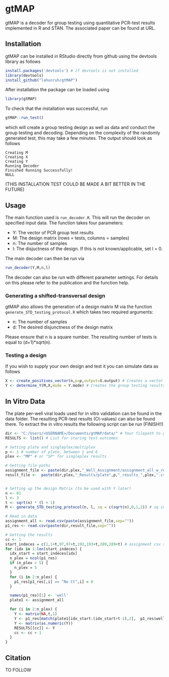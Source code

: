 # gtMAP

gtMAP is a decoder for group testing using quantitative PCR-test results implemented in R and STAN. The associated paper can be found at URL.

## Installation

gtMAP can be installed in RStudio directly from github using the devtools library as follows

```R
install.packages('devtools') # if devtools is not installed
library(devtools)
install_github("lahunruh/gtMAP")
```

After installation the package can be loaded using

```R
library(gtMAP)
```

To check that the installation was successful, run

```R
gtMAP::run_test()
```
which will create a group testing design as well as data and conduct the group testing and decoding. Depending on the complexity of the randomly generated test, this may take a few minutes. The output should look as follows

```
Creating M
Creating X
Creating Y
Running Decoder
Finished Running Successfully!
NULL
```

(THIS INSTALLATION TEST COULD BE MADE A BIT BETTER IN THE FUTURE)

## Usage

The main function used is `run_decoder.R`. This will run the decoder on specified input data. The function takes four parameters:
- Y: The vector of PCR group test results
- M: The design matrix (rows = tests, columns = samples)
- n: The number of samples
- l: The disjuctness of the design. If this is not known/applicable, set l = 0.

The main decoder can then be run via

```R
run_decoder(Y,M,n,l)
```

The decoder can also be run with different parameter settings. For details on this please refer to the publication and the function help.

### Generating a shifted-transversal design

gtMAP also allows the generation of a design matrix M via the function `generate_STD_testing_protocol.R` which takes two required arguments: 
- n: The number of samples
- d: The desired disjunctness of the design matrix

Please ensure that n is a square number. The resulting number of tests is equal to (d+1)*sqrt(n).

### Testing a design

If you wish to supply your own design and test it you can simulate data as follows

```R
X <- create_positives_vector(n,p=p,output=X.output) # Creates a vector of viral loads with X.output = 'VL'. n is the number of samples and p is the desired prevalence.
Y <- determine_Y(M,X,mode = Y.mode) # Creates the group testing results. Y.mode = 'Ct' returns Ct-values as test results. M is the design matrix supplied by the user.
```

## In Vitro Data

The plate per-well viral loads used for in vitro validation can be found in the data folder. The resulting PCR-test results (Ct-values) can also be found there. To extract the in vitro results the following script can be run
(FINISH!!)

```R
dir <- "C:/Users/<USERNAME>/Documents/gtMAP/data/" # Your filepath to gtMAP/data/ here
RESULTS <- list() # List for storing test outcomes

# Setting plate and singleplex/multiplex
p <- 1 # number of plate, between 1 and 6
plex <- "MP" # or "SP" for singleplex results

# Setting file paths
assignment_file <- paste(dir,plex,"_Well_Assignment/assignment_all_w_replicates_3_and_4_multiplex.csv",sep="") # *3_and_4_* for plates 1-3 and *5_and_6* for plates 4-6
result_file <-  paste(dir,plex,"_Results/plate",p,"_results_",plex,".csv",sep="")


# Setting up the design Matrix (to be used with Y later)
n <- 81
l <- 3
t <- sqrt(n) * (l + 1)
M <- generate_STD_testing_protocol(n, l, sq = c(sqrt(n),0,1,2)) # sq indicates specific matrix used (as for 3-disjunct there are multiple possibilities)

# Read in data
assignment_all <- read.csv(paste(assignment_file,sep=""))
p1_res <- read.csv(paste(dir,result_file,sep=""))

# Getting the results
cc <- 1
start_indeces = c(1,1+t,97,97+t,193,193+t,289,289+t) # assignment csv start indeces for the different designs on the same plate
for (idx in 1:len(start_indeces) {
  idx_start = start_indeces[idx]
  n_plex = ncol(p1_res)
  if (n_plex > 5) {
    n_plex = 5
  }
  for (i in 2:n_plex) {
    p1_res[p1_res[,i] == "No Ct",i] = 0
  }

  names(p1_res)[1] <- 'well'
  plate1 <- assignment_all

  for (i in 2:n_plex) {
    Y <- matrix(NA,t,1)
    Y <- p1_res[match(plate1[idx_start:(idx_start+t-1),2],  p1_res$well), names(p1_res)[i]]
    Y <- matrix(as.numeric(Y))
    RESULTS[[cc]] <- Y
    cc <- cc + 1
  }
}
```

## Citation

TO FOLLOW
